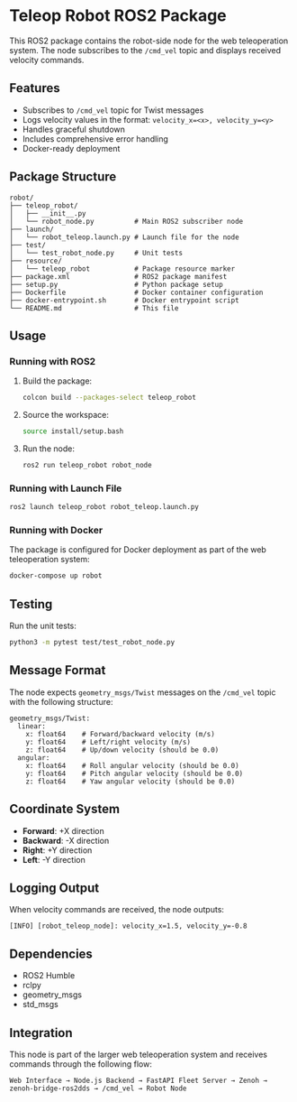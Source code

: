 # Teleop Robot ROS2 Package

This ROS2 package contains the robot-side node for the web teleoperation system. The node subscribes to the `/cmd_vel` topic and displays received velocity commands.

## Features

- Subscribes to `/cmd_vel` topic for Twist messages
- Logs velocity values in the format: `velocity_x=<x>, velocity_y=<y>`
- Handles graceful shutdown
- Includes comprehensive error handling
- Docker-ready deployment

## Package Structure

```
robot/
├── teleop_robot/
│   ├── __init__.py
│   └── robot_node.py          # Main ROS2 subscriber node
├── launch/
│   └── robot_teleop.launch.py # Launch file for the node
├── test/
│   └── test_robot_node.py     # Unit tests
├── resource/
│   └── teleop_robot           # Package resource marker
├── package.xml                # ROS2 package manifest
├── setup.py                   # Python package setup
├── Dockerfile                 # Docker container configuration
├── docker-entrypoint.sh       # Docker entrypoint script
└── README.md                  # This file
```

## Usage

### Running with ROS2

1. Build the package:
   ```bash
   colcon build --packages-select teleop_robot
   ```

2. Source the workspace:
   ```bash
   source install/setup.bash
   ```

3. Run the node:
   ```bash
   ros2 run teleop_robot robot_node
   ```

### Running with Launch File

```bash
ros2 launch teleop_robot robot_teleop.launch.py
```

### Running with Docker

The package is configured for Docker deployment as part of the web teleoperation system:

```bash
docker-compose up robot
```

## Testing

Run the unit tests:

```bash
python3 -m pytest test/test_robot_node.py
```

## Message Format

The node expects `geometry_msgs/Twist` messages on the `/cmd_vel` topic with the following structure:

```
geometry_msgs/Twist:
  linear:
    x: float64    # Forward/backward velocity (m/s)
    y: float64    # Left/right velocity (m/s)  
    z: float64    # Up/down velocity (should be 0.0)
  angular:
    x: float64    # Roll angular velocity (should be 0.0)
    y: float64    # Pitch angular velocity (should be 0.0)
    z: float64    # Yaw angular velocity (should be 0.0)
```

## Coordinate System

- **Forward**: +X direction
- **Backward**: -X direction  
- **Right**: +Y direction
- **Left**: -Y direction

## Logging Output

When velocity commands are received, the node outputs:

```
[INFO] [robot_teleop_node]: velocity_x=1.5, velocity_y=-0.8
```

## Dependencies

- ROS2 Humble
- rclpy
- geometry_msgs
- std_msgs

## Integration

This node is part of the larger web teleoperation system and receives commands through the following flow:

```
Web Interface → Node.js Backend → FastAPI Fleet Server → Zenoh → zenoh-bridge-ros2dds → /cmd_vel → Robot Node
```